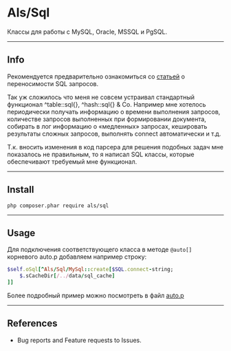 # Als/Sql

Классы для работы с MySQL, Oracle, MSSQL и PgSQL.

---

## Info

Рекомендуется предварительно ознакомиться со [статьей](http://www.parser.ru/examples/sql/) о переносимости SQL запросов.

Так уж сложилось что меня не совсем устраивал стандартный функционал ^table::sql{}, ^hash::sql{} & Co. Например мне хотелось периодически получать информацию о времени выполнения запросов, количестве запросов выполненных при формировании документа, собирать в лог информацию о «медленных» запросах, кешировать результаты сложных запросов, выполнять connect автоматически и т.д.

Т.к. вносить изменения в код парсера для решения подобных задач мне показалось не правильным, то я написал SQL классы, которые обеспечивают требуемый мне функционал.

---

## Install

`php composer.phar require als/sql`

---

## Usage

Для подключения соответствующего класса в методе `@auto[]` корневого auto.p добавляем например строку:

```ruby
$self.oSql[^Als/Sql/MySql::create[$SQL.connect-string;
	$.sCacheDir[/../data/sql_cache]
]]
```
Более подробный пример можно посмотреть в файл [auto.p](doc/examples/auto.p)

---

## References

- Bug reports and Feature requests to Issues.
